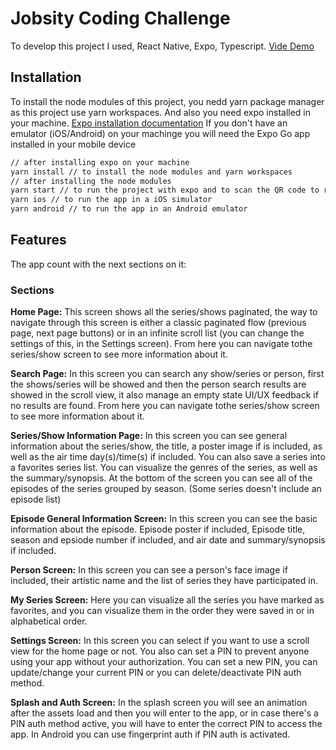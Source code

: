 # Jobsity Coding Challenge

To develop this project I used, React Native, Expo, Typescript. [Vide Demo](https://www.youtube.com/watch?v=3JsSFNwYb1c&ab_channel=MannyRuiz)

## Installation

To install the node modules of this project, you nedd yarn package manager as this project use yarn workspaces.
And also you need expo installed in your machine. [Expo installation documentation](https://docs.expo.dev/get-started/installation/)
If you don't have an emulator (iOS/Android) on your machinge you will need the Expo Go app installed in your mobile device

```bash
// after installing expo on your machine
yarn install // to install the node modules and yarn workspaces
// after installing the node modules
yarn start // to run the project with expo and to scan the QR code to run the app in Expo GO
yarn ios // to run the app in a iOS simulator
yarn android // to run the app in an Android emulator
```

## Features

The app count with the next sections on it:

### Sections

**Home Page:** This screen shows all the series/shows paginated, the way to navigate through this screen is either a classic paginated flow (previous page, next page buttons) or in an infinite scroll list (you can change the settings of this, in the Settings screen). From here you can navigate tothe series/show screen to see more information about it.

**Search Page:** In this screen you can search any show/series or person, first the shows/series will be showed and then the person search results are showed in the scroll view, it also manage an empty state UI/UX feedback if no results are found. From here you can navigate tothe series/show screen to see more information about it.

**Series/Show Information Page:** In this screen you can see general information about the series/show, the title, a poster image if is included, as well as the air time day(s)/time(s) if included. You can also save a series into a favorites series list. You can visualize the genres of the series, as well as the summary/synopsis. At the bottom of the screen you can see all of the episodes of the series grouped by season. (Some series doesn't include an episode list)

**Episode General Information Screen:** In this screen you can see the basic information about the episode. Episode poster if included, Episode title, season and epsiode number if included, and air date and summary/synopsis if included.

**Person Screen:** In this screen you can see a person's face image if included, their artistic name and the list of series they have participated in.

**My Series Screen:** Here you can visualize all the series you have marked as favorites, and you can visualize them in the order they were saved in or in alphabetical order.

**Settings Screen:** In this screen you can select if you want to use a scroll view for the home page or not. You also can set a PIN to prevent anyone using your app without your authorization. You can set a new PIN, you can update/change your current PIN or you can delete/deactivate PIN auth method.

**Splash and Auth Screen:** In the splash screen you will see an animation after the assets load and then you will enter to the app, or in case there's a PIN auth method active, you will have to enter the correct PIN to access the app. In Android you can use fingerprint auth if PIN auth is activated.

